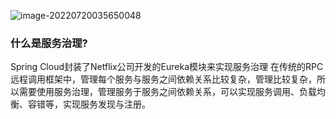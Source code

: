 ![image-20220720035650048](https://tva1.sinaimg.cn/large/e6c9d24egy1h4cvbzqsyxj218s0hcq40.jpg)

### 什么是服务治理?

Spring Cloud封装了Netflix公司开发的Eureka模块来实现服务治理
在传统的RPC远程调用框架中，管理每个服务与服务之间依赖关系比较复杂，管理比较复杂，所以需要使用服务治理，管理服务于服务之间依赖关系，可以实现服务调用、负载均衡、容错等，实现服务发现与注册。